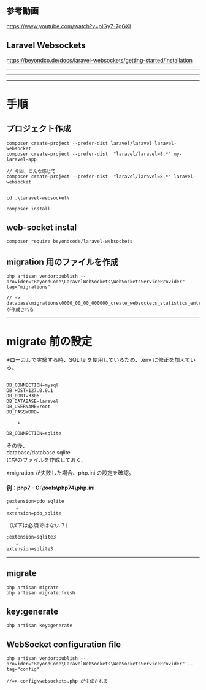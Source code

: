 ## 参考動画　　
https://www.youtube.com/watch?v=pIGy7-7gGXI

## Laravel Websockets
https://beyondco.de/docs/laravel-websockets/getting-started/installation

_____________________________________________________________________________________
_____________________________________________________________________________________
_____________________________________________________________________________________
# 手順

## プロジェクト作成
```
composer create-project --prefer-dist laravel/laravel laravel-websocket
composer create-project --prefer-dist  "laravel/laravel=8.*" my-laravel-app

// 今回、こんな感じで
composer create-project --prefer-dist  "laravel/laravel=8.*" laravel-websocket


cd .\laravel-websocket\

composer install
```

## web-socket instal
```
composer require beyondcode/laravel-websockets
```


## migration 用のファイルを作成
```
php artisan vendor:publish --provider="BeyondCode\LaravelWebSockets\WebSocketsServiceProvider" --tag="migrations"

// -> database\migrations\0000_00_00_000000_create_websockets_statistics_entries_table.php  が作成される
```

______________________________________________
# migrate 前の設定
※ローカルで実験する時、SQLite を使用しているため、.env に修正を加えている。

##
```
DB_CONNECTION=mysql
DB_HOST=127.0.0.1
DB_PORT=3306
DB_DATABASE=laravel
DB_USERNAME=root
DB_PASSWORD=

    ↓

DB_CONNECTION=sqlite
```

その後、  
database/database.sqlite  
に空のファイルを作成しておく。  

※migration が失敗した場合、php.ini の設定を確認。  
#### 例：php7 - C:\tools\php74\php.ini
```
;extension=pdo_sqlite
　　↓
extension=pdo_sqlite
```

（以下は必須ではない？）
```
;extension=sqlite3
　　↓
extension=sqlite3
```

______________________________________________
## migrate
```
php artisan migrate
php artisan migrate:fresh
```

## key:generate
```
php artisan key:generate
```

## WebSocket configuration file
```
php artisan vendor:publish --provider="BeyondCode\LaravelWebSockets\WebSocketsServiceProvider" --tag="config"

//=> config\websockets.php が生成される
```



